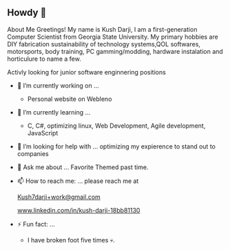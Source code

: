 ## Howdy 👋

<!--
**Palpeleno/Palpeleno** is a ✨ _special_ ✨ repository because its `README.md` (this file) appears on your GitHub profile.

Here are some ideas to get you started:

- 🔭 I’m currently working on ...
- 🌱 I’m currently learning ...
- 👯 I’m looking to collaborate on ...
- 🤔 I’m looking for help with ...
- 💬 Ask me about ...
- 📫 How to reach me: ...
- 😄 Pronouns: ...
- ⚡ Fun fact: ...
-->

About Me
Greetings! My name is Kush Darji, I am a first-generation Computer Scientist from Georgia State University. 
My primary hobbies are DIY fabrication sustainability of technology systems,QOL softwares, motorsports, body training, PC gamming/modding, hardware instalation and horticulure to name a few.

Activly looking for junior software enginnering positions  

- 🔭 I’m currently working on ...
    - Personal website on Webleno

- 🌱 I’m currently learning ...
    - C, C#, optimizing linux, Web Development, Agile development, JavaScript

- 🤔 I’m looking for help with ...
    optimizing my expierence to stand out to companies 

- 💬 Ask me about ...
    Favorite Themed past time.

- 📫 How to reach me: ...
    please reach me at 

    Kush7darji+work@gmail.com
    
    www.linkedin.com/in/kush-darji-18bb81130

- ⚡ Fun fact: ...
    - I have broken foot five times 💀.


